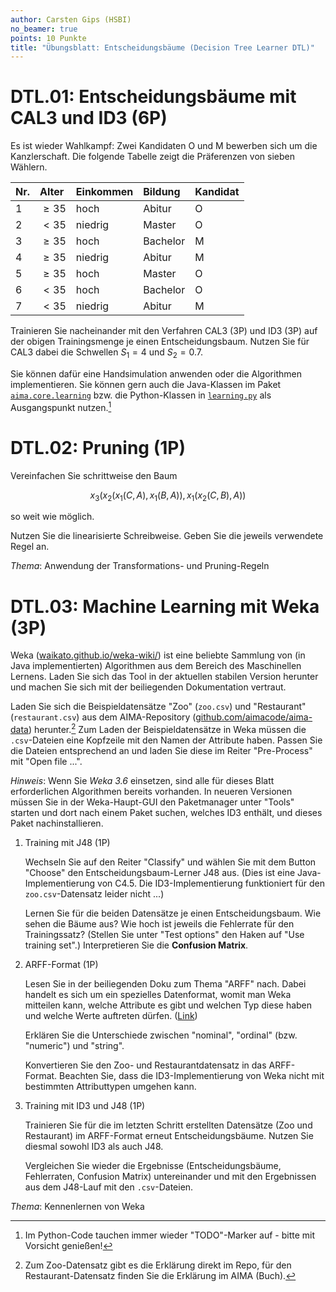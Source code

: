 ```yaml
---
author: Carsten Gips (HSBI)
no_beamer: true
points: 10 Punkte
title: "Übungsblatt: Entscheidungsbäume (Decision Tree Learner DTL)"
---
```


# DTL.01: Entscheidungsbäume mit CAL3 und ID3 (6P)

Es ist wieder Wahlkampf: Zwei Kandidaten O und M bewerben sich um die Kanzlerschaft. Die folgende Tabelle zeigt die
Präferenzen von sieben Wählern.

| Nr. | Alter    | Einkommen | Bildung  | Kandidat |
|:----|:---------|:----------|:---------|:---------|
| 1   | $\ge 35$ | hoch      | Abitur   | O        |
| 2   | $< 35$   | niedrig   | Master   | O        |
| 3   | $\ge 35$ | hoch      | Bachelor | M        |
| 4   | $\ge 35$ | niedrig   | Abitur   | M        |
| 5   | $\ge 35$ | hoch      | Master   | O        |
| 6   | $< 35$   | hoch      | Bachelor | O        |
| 7   | $< 35$   | niedrig   | Abitur   | M        |

Trainieren Sie nacheinander mit den Verfahren CAL3 (3P) und ID3 (3P) auf der obigen Trainingsmenge je einen
Entscheidungsbaum. Nutzen Sie für CAL3 dabei die Schwellen $S_1=4$ und $S_2=0.7$.

Sie können dafür eine Handsimulation anwenden oder die Algorithmen implementieren. Sie können gern auch die Java-Klassen
im Paket
[`aima.core.learning`](https://github.com/aimacode/aima-java/blob/AIMA3e/aima-core/src/main/java/aima/core/learning/learners/DecisionTreeLearner.java)
bzw. die Python-Klassen in [`learning.py`](https://github.com/aimacode/aima-python/blob/master/learning.py) als
Ausgangspunkt nutzen.[^1]

# DTL.02: Pruning (1P)

Vereinfachen Sie schrittweise den Baum

$$x_3(x_2(x_1(C,A), x_1(B,A)), x_1(x_2(C,B), A))$$

so weit wie möglich.

Nutzen Sie die linearisierte Schreibweise. Geben Sie die jeweils verwendete Regel an.

*Thema*: Anwendung der Transformations- und Pruning-Regeln

# DTL.03: Machine Learning mit Weka (3P)

Weka ([waikato.github.io/weka-wiki/](https://waikato.github.io/weka-wiki/)) ist eine beliebte Sammlung von (in Java
implementierten) Algorithmen aus dem Bereich des Maschinellen Lernens. Laden Sie sich das Tool in der aktuellen stabilen
Version herunter und machen Sie sich mit der beiliegenden Dokumentation vertraut.

Laden Sie sich die Beispieldatensätze "Zoo" (`zoo.csv`) und "Restaurant" (`restaurant.csv`) aus dem AIMA-Repository
([github.com/aimacode/aima-data](https://github.com/aimacode/aima-data)) herunter.[^2] Zum Laden der Beispieldatensätze
in Weka müssen die `.csv`-Dateien eine Kopfzeile mit den Namen der Attribute haben. Passen Sie die Dateien entsprechend
an und laden Sie diese im Reiter "Pre-Process" mit "Open file ...".

*Hinweis*: Wenn Sie *Weka 3.6* einsetzen, sind alle für dieses Blatt erforderlichen Algorithmen bereits vorhanden. In
neueren Versionen müssen Sie in der Weka-Haupt-GUI den Paketmanager unter "Tools" starten und dort nach einem Paket
suchen, welches ID3 enthält, und dieses Paket nachinstallieren.

1.  Training mit J48 (1P)

    Wechseln Sie auf den Reiter "Classify" und wählen Sie mit dem Button "Choose" den Entscheidungsbaum-Lerner J48 aus.
    (Dies ist eine Java-Implementierung von C4.5. Die ID3-Implementierung funktioniert für den `zoo.csv`-Datensatz
    leider nicht ...)

    Lernen Sie für die beiden Datensätze je einen Entscheidungsbaum. Wie sehen die Bäume aus? Wie hoch ist jeweils die
    Fehlerrate für den Trainingssatz? (Stellen Sie unter "Test options" den Haken auf "Use training set".)
    Interpretieren Sie die **Confusion Matrix**.

2.  ARFF-Format (1P)

    Lesen Sie in der beiliegenden Doku zum Thema "ARFF" nach. Dabei handelt es sich um ein spezielles Datenformat, womit
    man Weka mitteilen kann, welche Attribute es gibt und welchen Typ diese haben und welche Werte auftreten dürfen.
    ([Link](https://waikato.github.io/weka-wiki/formats_and_processing/arff/))

    Erklären Sie die Unterschiede zwischen "nominal", "ordinal" (bzw. "numeric") und "string".

    Konvertieren Sie den Zoo- und Restaurantdatensatz in das ARFF-Format. Beachten Sie, dass die ID3-Implementierung von
    Weka nicht mit bestimmten Attributtypen umgehen kann.

3.  Training mit ID3 und J48 (1P)

    Trainieren Sie für die im letzten Schritt erstellten Datensätze (Zoo und Restaurant) im ARFF-Format erneut
    Entscheidungsbäume. Nutzen Sie diesmal sowohl ID3 als auch J48.

    Vergleichen Sie wieder die Ergebnisse (Entscheidungsbäume, Fehlerraten, Confusion Matrix) untereinander und mit den
    Ergebnissen aus dem J48-Lauf mit den `.csv`-Dateien.

*Thema*: Kennenlernen von Weka

[^1]: Im Python-Code tauchen immer wieder "TODO"-Marker auf - bitte mit Vorsicht genießen!

[^2]: Zum Zoo-Datensatz gibt es die Erklärung direkt im Repo, für den Restaurant-Datensatz finden Sie die Erklärung im
    AIMA (Buch).
